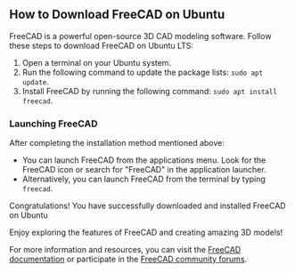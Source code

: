 ## How to Download FreeCAD on Ubuntu

FreeCAD is a powerful open-source 3D CAD modeling software. Follow these steps to download FreeCAD on Ubuntu LTS:


1. Open a terminal on your Ubuntu system.
2. Run the following command to update the package lists: `sudo apt update`.
3. Install FreeCAD by running the following command: `sudo apt install freecad`.

### Launching FreeCAD

After completing the installation method mentioned above:

- You can launch FreeCAD from the applications menu. Look for the FreeCAD icon or search for "FreeCAD" in the application launcher.
- Alternatively, you can launch FreeCAD from the terminal by typing `freecad`.

Congratulations! You have successfully downloaded and installed FreeCAD on Ubuntu 

Enjoy exploring the features of FreeCAD and creating amazing 3D models!

For more information and resources, you can visit the [FreeCAD documentation](https://wiki.freecadweb.org) or participate in the [FreeCAD community forums](https://forum.freecadweb.org).

